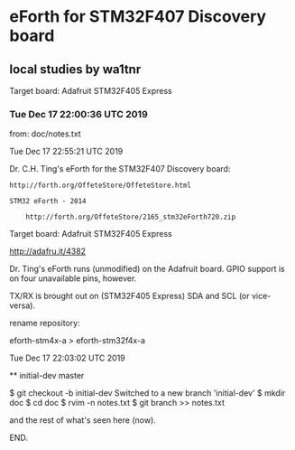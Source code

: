 # eForth for STM32F407 Discovery board

## local studies by wa1tnr

Target board:  Adafruit STM32F405 Express


### Tue Dec 17 22:00:36 UTC 2019

from: doc/notes.txt

Tue Dec 17 22:55:21 UTC 2019

Dr. C.H. Ting's eForth for the STM32F407 Discovery board:

    http://forth.org/OffeteStore/OffeteStore.html

    STM32 eForth - 2014

        http://forth.org/OffeteStore/2165_stm32eForth720.zip


Target board:  Adafruit STM32F405 Express

  http://adafru.it/4382

Dr. Ting's eForth runs (unmodified) on the Adafruit board.
GPIO support is on four unavailable pins, however.

TX/RX is brought out on (STM32F405 Express) SDA and SCL (or vice-versa).


rename repository:

  eforth-stm4x-a > eforth-stm32f4x-a


Tue Dec 17 22:03:02 UTC 2019

** initial-dev
  master

 $ git checkout -b initial-dev
Switched to a new branch 'initial-dev'
 $ mkdir doc
 $ cd doc
 $ rvim -n notes.txt
 $ git branch >> notes.txt

 and the rest of what's seen here (now).

END.
